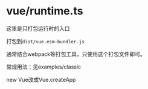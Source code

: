 # vue/runtime.ts

这里是只打包运行时的入口

打包到`dist/vue.esm-bundler.js`

通常结合webpack等打包工具，只使用这个打包文件即可。



常规用法：见examples/classic

new Vue改成Vue.createApp





